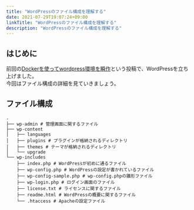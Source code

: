 ```yaml
---
title: "WordPressのファイル構成を理解する"
date: 2021-07-29T19:07:24+09:00
linkTitle: "WordPressのファイル構成を理解する"
description: "WordPressのファイル構成を理解する"
---
```


## はじめに
前回の[Dockerを使ってwordpress環境を瞬作](../dockerを使ってwordpress環境を瞬作/)という投稿で、WordPressを立ち上げました。  
今回はファイル構成の詳細を見ていきましょう。  

## ファイル構成
```
.
├── wp-admin # 管理画面に関するファイル
├── wp-content
│   ├── languages
│   ├── plugins # プラグインが格納されるディレクトリ
│   ├── themes # テーマが格納されるディレクトリ
│   └── upgrade
└── wp-includes
    ├── index.php # WordPressが初めに通るファイル
    ├── wp-config.php # WordPressの設定が書かれているファイル
    ├── wp-config-sample.php # wp-config.phpの雛形ファイル
    ├── wp-login.php # ログイン画面のファイル
    ├── license.txt # ライセンスに関するファイル
    ├── readme.html # WordPressの概要に関するファイル
    └── .htaccess # Apacheの設定ファイル
```
